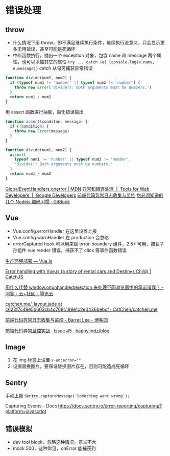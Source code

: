 # 错误处理

## throw

- 什么情况下用 throw，即不满足继续执行条件，继续执行没意义，只会显示更多无用错误，甚至可能是死循环
- 中断函数执行，抛出一个 exception 对象，包含 name 和 message 两个属性，也可以添加其它的属性
  `try ... catch (e) {console.log(e.name, e.message)}` catch 从句可捕获异常错误


```js
function divide(num1, num2) {
  if (typeof num1 != 'number' || typeof num2 != 'number') {
    throw new Error('divide(): Both arguments must be numbers.')
  }
  return num1 / num2
}
```

用 assert 函数进行抽象，简化错误输出

```js
function assert(conditon, message) {
  if (!condition) {
    throw new Error(message)
  }
}

function divide(num1, num2) {
  assert(
    typeof num1 != 'number' || typeof num2 != 'number',
    'divide(): Both arguments must be numbers.'
  )
  return num1 / num2
}
```

[GlobalEventHandlers.onerror | MDN](https://developer.mozilla.org/en-US/docs/Web/API/GlobalEventHandlers/onerror)
[异常和错误处理  |  Tools for Web Developers  |  Google Developers](https://developers.google.com/web/tools/chrome-devtools/console/track-exceptions?hl=zh-cn)
[前端代码异常日志收集与监控](https://gist.github.com/nevergiveup-j/f8df2b1854492e0f80b6)
[您必须知道的几个 Nodejs 编码习惯 · GitBook](http://bitcoin-on-nodejs.ebookchain.org/2-Node.js%25E5%2585%25A5%25E9%2597%25A8%25E6%258C%2587%25E5%258D%2597/4-%25E6%2582%25A8%25E5%25BF%2585%25E9%25A1%25BB%25E7%259F%25A5%25E9%2581%2593%25E7%259A%2584%25E5%2587%25A0%25E4%25B8%25AANodejs%25E7%25BC%2596%25E7%25A0%2581%25E4%25B9%25A0%25E6%2583%25AF.html)

## Vue

- Vue.config.errorHandler 在这里设置上报
- Vue.config.warnHandler 在 production 会忽略
- errorCaptured hook 可以用来做 error-boundary 组件，2.5+ 可用，捕获子孙组件 vue render 错误，捕获不了 click 等事件函数错误

[生产环境部署 — Vue.js](https://cn.vuejs.org/v2/guide/deployment.html#%25E8%25B7%259F%25E8%25B8%25AA%25E8%25BF%2590%25E8%25A1%258C%25E6%2597%25B6%25E9%2594%2599%25E8%25AF%25AF)

[Error handling with Vue.js (a story of rental cars and Destinys Child) | CatchJS](https://catchjs.com/Docs/Vue)

[用什么代替 window.onunhandledrejection 来处理不同浏览器中的承诺错误？ - 问答 - 云+社区 - 腾讯云](https://cloud.tencent.com/developer/ask/125002/answers/created)

[catchen.me/\_layout.jade at c622f7c49e5b603cb4d768c189e1c2e0436bebcf · CatChen/catchen.me](https://github.com/CatChen/catchen.me/blob/c622f7c49e5b603cb4d768c189e1c2e0436bebcf/public/_layout.jade#L87)

[前端代码异常日志收集与监控 - Barret Lee - 博客园](http://www.cnblogs.com/hustskyking/p/fe-monitor.html)

[前端代码异常监控实战 · Issue #5 · happylindz/blog](https://github.com/happylindz/blog/issues/5)

## Image

1.  在 img 标签上设置 `v-on:error=""`
2.  设置替换图片，要保证替换图片存在，否则可能造成死循环

## Sentry
手动上报
`Sentry.captureMessage('Something went wrong');`

Capturing Events - Docs https://docs.sentry.io/error-reporting/capturing/?platform=javascript

## 错误模拟
- dev tool block，忽略这种情况，意义不大
- mock 500，这种常见，onError 能捕获到

